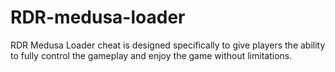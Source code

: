 # RDR-medusa-loader
RDR Medusa Loader cheat is designed specifically to give players the ability to fully control the gameplay and enjoy the game without limitations.
